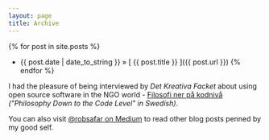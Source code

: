 ```yaml
---
layout: page
title: Archive
---
```


{% for post in site.posts %}
* {{ post.date | date_to_string }} &raquo; [ {{ post.title }} ]({{ post.url }})
{% endfor %}

I had the pleasure of being interviewed by *Det Kreativa Facket* about using open source software in the NGO world - [Filosofi ner på kodnivå](http://www.dik.se/nyheter/2014/okt/filosofi-ner-paa-kodnivaa/) *("Philosophy Down to the Code Level" in Swedish)*.

You can also visit [@robsafar on Medium](http://medium.com/@robsafar) to read other blog posts penned by my good self.
